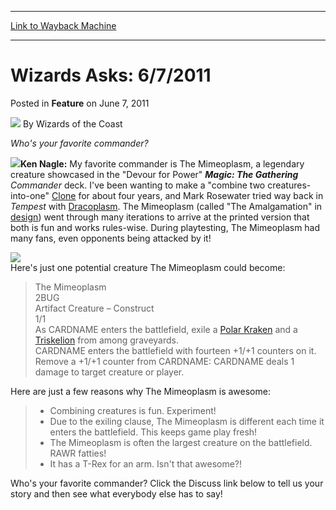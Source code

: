 
---
[Link to Wayback Machine](https://web.archive.org/web/20220925044929/https://magic.wizards.com/en/articles/archive/feature/wizards-asks-672011-2011-06-07)

[_metadata_:wayback_url]:- "https://magic.wizards.com/en/articles/archive/feature/wizards-asks-672011-2011-06-07"
[_metadata_:wayback_raw_url]:- "https://web.archive.org/web/20220925044929id_/https://magic.wizards.com/en/articles/archive/feature/wizards-asks-672011-2011-06-07"
[_metadata_:wayback_capture_timestamp]:- "2022-09-25 04:49:29+00:00"
[_metadata_:description]:- "Who's your favorite commander?Ken Nagle: My favorite commander is The Mimeoplasm, a legendary creature showcased in the `Devour for Power` Magic: The Gathering Commander deck. I've been wanting to make a `combine two creatures-into-one` Clone for about four years, and Mark Rosewater tried way back in Tempest with Dracoplasm. The Mimeoplasm (called `The Amalgamation` in design)"
[_metadata_:generator]:- "Drupal 7 (http://drupal.org)"
[_metadata_:publish_date]:- "2011-06-07"
---


Wizards Asks: 6/7/2011
======================



 Posted in **Feature**
 on June 7, 2011 






![](https://media.magic.wizards.com/styles/auth_small/public/images/person/wizards_author.jpg)
By Wizards of the Coast











*Who's your favorite commander?*

![](https://media.magic.wizards.com/image_legacy_migration/magic/images/mtgcom/authorpics/authorpic_kennagle.jpg)**Ken Nagle:** My favorite commander is The Mimeoplasm, a legendary creature showcased in the "Devour for Power" ***Magic: The Gathering** Commander* deck. I've been wanting to make a "combine two creatures-into-one" [Clone](https://gatherer.wizards.com/Pages/Card/Details.aspx?name=Clone) for about four years, and Mark Rosewater tried way back in *Tempest* with [Dracoplasm](https://gatherer.wizards.com/Pages/Card/Details.aspx?name=Dracoplasm). The Mimeoplasm (called "The Amalgamation" in [design](http://www.wizards.com/Magic/Magazine/Article.aspx?x=mtg/daily/mm/146)) went through many iterations to arrive at the printed version that both is fun and works rules-wise. During playtesting, The Mimeoplasm had many fans, even opponents being attacked by it!

![](https://media.magic.wizards.com/image_legacy_migration/images/magic/tcg/products/cmd/q9wkvz4aq4_en.jpg)  
Here's just one potential creature The Mimeoplasm could become:


> The Mimeoplasm  
>  2BUG  
>  Artifact Creature – Construct  
>  1/1  
>  As CARDNAME enters the battlefield, exile a [Polar Kraken](https://gatherer.wizards.com/Pages/Card/Details.aspx?name=Polar+Kraken) and a [Triskelion](https://gatherer.wizards.com/Pages/Card/Details.aspx?name=Triskelion) from among graveyards.  
>  CARDNAME enters the battlefield with fourteen +1/+1 counters on it.  
>  Remove a +1/+1 counter from CARDNAME: CARDNAME deals 1 damage to target creature or player.
> 
> 

Here are just a few reasons why The Mimeoplasm is awesome:


> 
> * Combining creatures is fun. Experiment!
> * Due to the exiling clause, The Mimeoplasm is different each time it enters the battlefield. This keeps game play fresh!
> * The Mimeoplasm is often the largest creature on the battlefield. RAWR fatties!
> * It has a T-Rex for an arm. Isn't that awesome?!
> 

  
Who's your favorite commander? Click the Discuss link below to tell us your story and then see what everybody else has to say!







